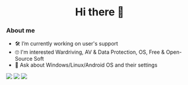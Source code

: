 <h1 align="center">Hi there 👋</h1>

### About me
- 🛠 I’m currently working on user's support
- 🙄 I'm interested Wardriving, AV & Data Protection, OS, Free & Open-Source Soft
- 💬 Ask about Windows/Linux/Android OS and their settings

![](http://github-profile-summary-cards.vercel.app/api/cards/profile-details?username=marvellz&theme=2077)
![](http://github-profile-summary-cards.vercel.app/api/cards/stats?username=marvellz&theme=2077)
![](http://github-profile-summary-cards.vercel.app/api/cards/productive-time?username=marvellz&theme=2077&utcOffset=8)

<!---
<a href=/><img height="50" src=""></a>
<a href=/><img height="50" src=""></a>
-->

